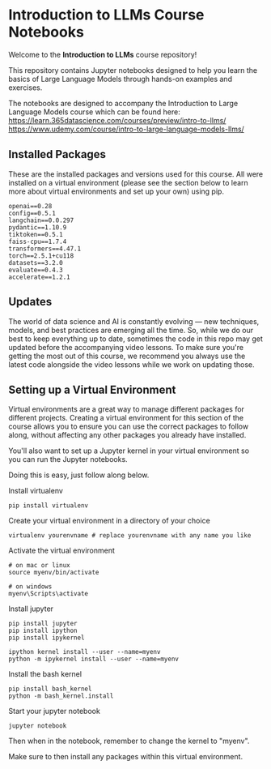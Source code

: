 # Introduction to LLMs Course Notebooks

Welcome to the **Introduction to LLMs** course repository! 

This repository contains Jupyter notebooks designed to help you learn the basics of Large Language Models through hands-on examples and exercises.

The notebooks are designed to accompany the Introduction to Large Language Models course which can be found here: 
https://learn.365datascience.com/courses/preview/intro-to-llms/
https://www.udemy.com/course/intro-to-large-language-models-llms/

## Installed Packages

These are the installed packages and versions used for this course. All were installed on a virtual environment (please see the section below to learn more about virtual environments and set up your own) using pip.

```
openai==0.28
config==0.5.1
langchain==0.0.297
pydantic==1.10.9
tiktoken==0.5.1
faiss-cpu==1.7.4
transformers==4.47.1
torch==2.5.1+cu118
datasets==3.2.0
evaluate==0.4.3
accelerate==1.2.1
```

## Updates

The world of data science and AI is constantly evolving — new techniques, models, and best practices are emerging all the time. So, while we do our best to keep everything up to date, sometimes the code in this repo may get updated before the accompanying video lessons. To make sure you're getting the most out of this course, we recommend you always use the latest code alongside the video lessons while we work on updating those. 

## Setting up a Virtual Environment

Virtual environments are a great way to manage different packages for different projects. Creating a virtual environment for this section of the course allows you to ensure you can use the correct packages to follow along, without affecting any other packages you already have installed. 

You'll also want to set up a Jupyter kernel in your virtual environment so you can run the Jupyter notebooks. 

Doing this is easy, just follow along below. 

Install virtualenv

```
pip install virtualenv
```

Create your virtual environment in a directory of your choice

```
virtualenv yourenvname # replace yourenvname with any name you like
``` 

Activate the virtual environment 

```
# on mac or linux
source myenv/bin/activate

# on windows
myenv\Scripts\activate
```

Install jupyter

```
pip install jupyter
pip install ipython
pip install ipykernel
```

```
ipython kernel install --user --name=myenv
python -m ipykernel install --user --name=myenv
```

Install the bash kernel

```
pip install bash_kernel
python -m bash_kernel.install
```

Start your jupyter notebook

```
jupyter notebook
```

Then when in the notebook, remember to change the kernel to "myenv". 

Make sure to then install any packages within this virtual environment. 



